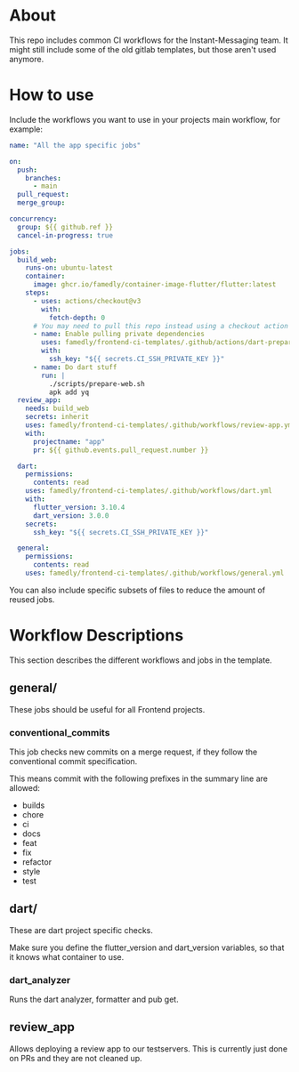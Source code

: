 # About

This repo includes common CI workflows for the Instant-Messaging team. It might
still include some of the old gitlab templates, but those aren't used anymore.

# How to use

Include the workflows you want to use in your projects main workflow, for
example:

```yaml
name: "All the app specific jobs"

on:
  push:
    branches:
      - main
  pull_request:
  merge_group:

concurrency:
  group: ${{ github.ref }}
  cancel-in-progress: true

jobs:
  build_web:
    runs-on: ubuntu-latest
    container:
      image: ghcr.io/famedly/container-image-flutter/flutter:latest
    steps:
      - uses: actions/checkout@v3
        with:
          fetch-depth: 0
      # You may need to pull this repo instead using a checkout action
      - name: Enable pulling private dependencies
        uses: famedly/frontend-ci-templates/.github/actions/dart-prepare
        with:
          ssh_key: "${{ secrets.CI_SSH_PRIVATE_KEY }}"
      - name: Do dart stuff
        run: |
          ./scripts/prepare-web.sh
          apk add yq
  review_app:
    needs: build_web
    secrets: inherit
    uses: famedly/frontend-ci-templates/.github/workflows/review-app.yml
    with:
      projectname: "app"
      pr: ${{ github.events.pull_request.number }}

  dart:
    permissions:
      contents: read
    uses: famedly/frontend-ci-templates/.github/workflows/dart.yml
    with:
      flutter_version: 3.10.4
      dart_version: 3.0.0
    secrets:
      ssh_key: "${{ secrets.CI_SSH_PRIVATE_KEY }}"

  general:
    permissions:
      contents: read
    uses: famedly/frontend-ci-templates/.github/workflows/general.yml
```

You can also include specific subsets of files to reduce the amount of reused
jobs.

# Workflow Descriptions

This section describes the different workflows and jobs in the template.

## general/

These jobs should be useful for all Frontend projects.

### conventional_commits

This job checks new commits on a merge request, if they follow the conventional
commit specification.

This means commit with the following prefixes in the summary line are allowed:

- builds
- chore
- ci
- docs
- feat
- fix
- refactor
- style
- test

## dart/

These are dart project specific checks.

Make sure you define the flutter_version and dart_version variables, so that it
knows what container to use.

### dart_analyzer

Runs the dart analyzer, formatter and pub get.

## review_app

Allows deploying a review app to our testservers. This is currently just done on
PRs and they are not cleaned up.
